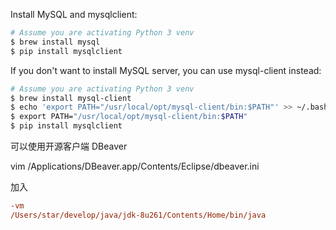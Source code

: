 Install MySQL and mysqlclient:

```sh
# Assume you are activating Python 3 venv
$ brew install mysql
$ pip install mysqlclient
```

If you don't want to install MySQL server, you can use mysql-client instead:

```sh
# Assume you are activating Python 3 venv
$ brew install mysql-client
$ echo 'export PATH="/usr/local/opt/mysql-client/bin:$PATH"' >> ~/.bash_profile
$ export PATH="/usr/local/opt/mysql-client/bin:$PATH"
$ pip install mysqlclient
```

可以使用开源客户端 DBeaver 

vim /Applications/DBeaver.app/Contents/Eclipse/dbeaver.ini

加入

```ini
-vm
/Users/star/develop/java/jdk-8u261/Contents/Home/bin/java
```


